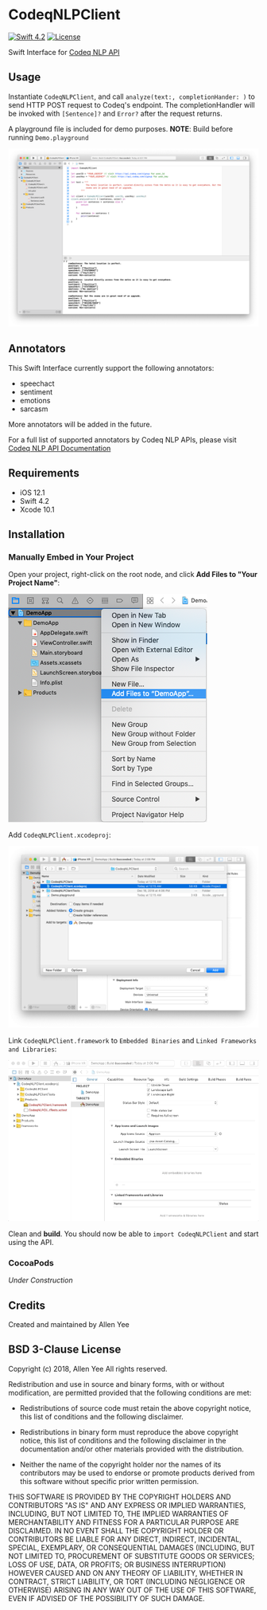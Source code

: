 # CodeqNLPClient

[![Swift 4.2](https://img.shields.io/badge/Swift-4.2-orange.svg)](https://developer.apple.com/swift/)
[![License](https://img.shields.io/badge/License-BSD%203--Clause-lightgrey.svg)](https://opensource.org/licenses/BSD-3-Clause)

Swift Interface for [Codeq NLP API](https://api.codeq.com/)

## Usage

Instantiate `CodeqNLPClient`, and call `analyze(text:, completionHander: )` to send HTTP POST request to Codeq's endpoint. The completionHandler will be invoked with `[Sentence]?` and `Error?` after the request returns.

A playground file is included for demo purposes. **NOTE**: Build before running `Demo.playground`

![alt text](https://raw.githubusercontent.com/yeesterbunny/CodeqNLPClient/master/Screenshots/DemoScreenShot.png)

## Annotators

This Swift Interface currently support the following annotators:

* speechact
* sentiment
* emotions
* sarcasm

More annotators will be added in the future.

For a full list of supported annotators by Codeq NLP APIs, please visit [Codeq NLP API Documentation](https://api.codeq.com/api)

## Requirements

* iOS 12.1
* Swift 4.2
* Xcode 10.1

## Installation

### Manually Embed in Your Project

Open your project, right-click on the root node, and click **Add Files to "Your Project Name"**:

![alt text](https://raw.githubusercontent.com/yeesterbunny/CodeqNLPClient/master/Screenshots/AddFiles.png)

Add `CodeqNLPClient.xcodeproj`:

![alt text](https://raw.githubusercontent.com/yeesterbunny/CodeqNLPClient/master/Screenshots/SelectFile3.png)

Link `CodeqNLPClient.framework` to `Embedded Binaries` and `Linked Frameworks and Libraries`:

![alt text](https://raw.githubusercontent.com/yeesterbunny/CodeqNLPClient/master/Screenshots/LinkFramework2.gif)

Clean and **build**. You should now be able to `import CodeqNLPClient` and start using the API.

### CocoaPods

*Under Construction*

## Credits

Created and maintained by Allen Yee

## BSD 3-Clause License

Copyright (c) 2018, Allen Yee
All rights reserved.

Redistribution and use in source and binary forms, with or without
modification, are permitted provided that the following conditions are met:

* Redistributions of source code must retain the above copyright notice, this list of conditions and the following disclaimer.

* Redistributions in binary form must reproduce the above copyright notice, this list of conditions and the following disclaimer in the documentation and/or other materials provided with the distribution.

* Neither the name of the copyright holder nor the names of its contributors may be used to endorse or promote products derived from this software without specific prior written permission.

THIS SOFTWARE IS PROVIDED BY THE COPYRIGHT HOLDERS AND CONTRIBUTORS "AS IS"
AND ANY EXPRESS OR IMPLIED WARRANTIES, INCLUDING, BUT NOT LIMITED TO, THE
IMPLIED WARRANTIES OF MERCHANTABILITY AND FITNESS FOR A PARTICULAR PURPOSE ARE
DISCLAIMED. IN NO EVENT SHALL THE COPYRIGHT HOLDER OR CONTRIBUTORS BE LIABLE
FOR ANY DIRECT, INDIRECT, INCIDENTAL, SPECIAL, EXEMPLARY, OR CONSEQUENTIAL
DAMAGES (INCLUDING, BUT NOT LIMITED TO, PROCUREMENT OF SUBSTITUTE GOODS OR
SERVICES; LOSS OF USE, DATA, OR PROFITS; OR BUSINESS INTERRUPTION) HOWEVER
CAUSED AND ON ANY THEORY OF LIABILITY, WHETHER IN CONTRACT, STRICT LIABILITY,
OR TORT (INCLUDING NEGLIGENCE OR OTHERWISE) ARISING IN ANY WAY OUT OF THE USE
OF THIS SOFTWARE, EVEN IF ADVISED OF THE POSSIBILITY OF SUCH DAMAGE.


